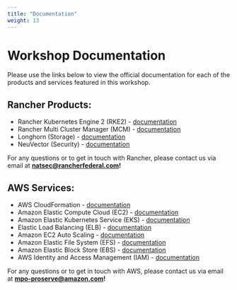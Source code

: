 ```yaml
---
title: "Documentation"
weight: 13
---
```


# Workshop Documentation

Please use the links below to view the official documentation for each of the products and services featured in this workshop.

## Rancher Products:
* Rancher Kubernetes Engine 2 (RKE2) - [documentation](https://docs.rke2.io)
* Rancher Multi Cluster Manager (MCM) - [documentation](https://ranchermanager.docs.rancher.com)
* Longhorn (Storage) - [documentation](https://docs.longhorn.io)
* NeuVector (Security) - [documentation](https://open-docs.neuvector.com)

For any questions or to get in touch with Rancher, please contact us via email at **natsec@rancherfederal.com!**

## AWS Services:
* AWS CloudFormation - [documentation](https://docs.aws.amazon.com/cloudformation)
* Amazon Elastic Compute Cloud (EC2) - [documentation](https://docs.aws.amazon.com/ec2)
* Amazon Elastic Kubernetes Service (EKS) - [documentation](https://docs.aws.amazon.com/eks)
* Elastic Load Balancing (ELB) - [documentation](https://docs.aws.amazon.com/elasticloadbalancing)
* Amazon EC2 Auto Scaling - [documentation](https://docs.aws.amazon.com/autoscaling)
* Amazon Elastic File System (EFS) - [documentation](https://docs.aws.amazon.com/efs)
* Amazon Elastic Block Store (EBS) - [documentation](https://docs.aws.amazon.com/ebs)
* AWS Identity and Access Management (IAM) - [documentation](https://docs.aws.amazon.com/iam)

For any questions or to get in touch with AWS, please contact us via email at **mpo-proserve@amazon.com!**